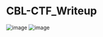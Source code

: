 # CBL-CTF_Writeup
![image](https://github.com/LAVANYA-PIDIKITI/CBL-CTF_Writeup/assets/98797256/141b8bf0-a9a8-4a29-9dfd-eae1ca1bcfd0)
![image](https://github.com/LAVANYA-PIDIKITI/CBL-CTF_Writeup/assets/98797256/4c89662f-0742-48e1-bcf3-01ab22f9c2e6)

